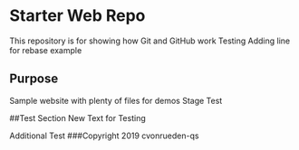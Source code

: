 # Starter Web Repo

This repository is for showing how Git and GitHub work
Testing
Adding line for rebase example

## Purpose

Sample website with plenty of files for demos
Stage Test

##Test Section
New Text for Testing

Additional Test
###Copyright
2019 cvonrueden-qs
